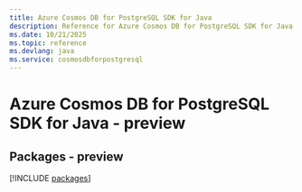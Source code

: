 ```yaml
---
title: Azure Cosmos DB for PostgreSQL SDK for Java
description: Reference for Azure Cosmos DB for PostgreSQL SDK for Java
ms.date: 10/21/2025
ms.topic: reference
ms.devlang: java
ms.service: cosmosdbforpostgresql
---
```

# Azure Cosmos DB for PostgreSQL SDK for Java - preview
## Packages - preview
[!INCLUDE [packages](cosmos-db-for-postgresql-index.md)]